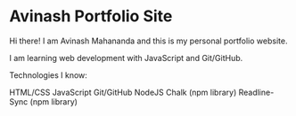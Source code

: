 # Avinash Portfolio Site

Hi there! I am Avinash Mahananda and this is my personal portfolio website.

I am learning web development with JavaScript and Git/GitHub.

Technologies I know:

HTML/CSS
JavaScript
Git/GitHub
NodeJS
Chalk (npm library)
Readline-Sync (npm library)




